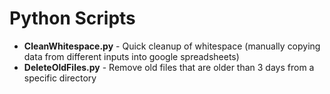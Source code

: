 # Python Scripts

- **CleanWhitespace.py** - Quick cleanup of whitespace (manually copying data from different inputs into google spreadsheets)
- **DeleteOldFiles.py** - Remove old files that are older than 3 days from a specific directory
